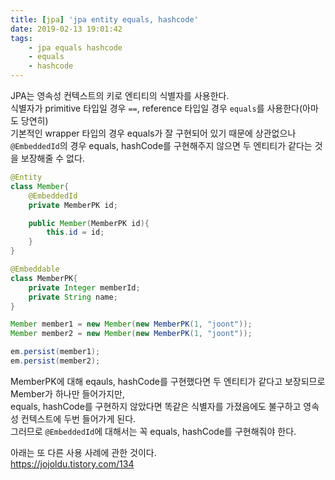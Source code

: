 ```yaml
---
title: [jpa] 'jpa entity equals, hashcode'
date: 2019-02-13 19:01:42
tags:
    - jpa equals hashcode
    - equals
    - hashcode
---
```


JPA는 영속성 컨텍스트의 키로 엔티티의 식별자를 사용한다.  
식별자가 primitive 타입일 경우 `==`, reference 타입일 경우 `equals`를 사용한다(아마도 당연히)  
기본적인 wrapper 타입의 경우 equals가 잘 구현되어 있기 때문에 상관없으나  
`@EmbeddedId`의 경우 equals, hashCode를 구현해주지 않으면 두 엔티티가 같다는 것을 보장해줄 수 없다.  

```java
@Entity
class Member{
    @EmbeddedId
    private MemberPK id;

    public Member(MemberPK id){
        this.id = id;
    }
}

@Embeddable
class MemberPK{
    private Integer memberId;
    private String name;
}
```

```java
Member member1 = new Member(new MemberPK(1, "joont"));
Member member2 = new Member(new MemberPK(1, "joont")); 

em.persist(member1);
em.persist(member2);
```

MemberPK에 대해 eqauls, hashCode를 구현했다면 두 엔티티가 같다고 보장되므로 Member가 하나만 들어가지만,  
equals, hashCode를 구현하지 않았다면 똑같은 식별자를 가졌음에도 불구하고 영속성 컨텍스트에 두번 들어가게 된다.  
그러므로 `@EmbeddedId`에 대해서는 꼭 equals, hashCode를 구현해줘야 한다.  

아래는 또 다른 사용 사례에 관한 것이다.  
<https://jojoldu.tistory.com/134>


<!-- more -->
